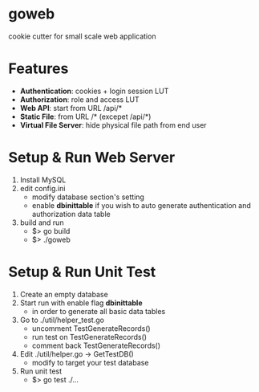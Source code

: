 # goweb
cookie cutter for small scale web application

# Features
- **Authentication**: cookies + login session LUT
- **Authorization**: role and access LUT
- **Web API**: start from URL /api/*
- **Static File**: from URL /*  (excepet /api/*)
- **Virtual File Server**: hide physical file path from end user

# Setup & Run Web Server
1. Install MySQL
2. edit config.ini
    * modify database section's setting
    * enable **dbinittable** if you wish to auto generate authentication and authorization data table
3. build and run
    * $> go build
    * $> ./goweb

# Setup & Run Unit Test
1. Create an empty database
2. Start run with enable flag **dbinittable**
    * in order to generate all basic data tables
3. Go to ./util/helper_test.go
    * uncomment TestGenerateRecords()
    * run test on TestGenerateRecords()
    * comment back TestGenerateRecords()
1. Edit ./util/helper.go -> GetTestDB()
    * modify to target your test database
2. Run unit test
    * $> go test ./...
